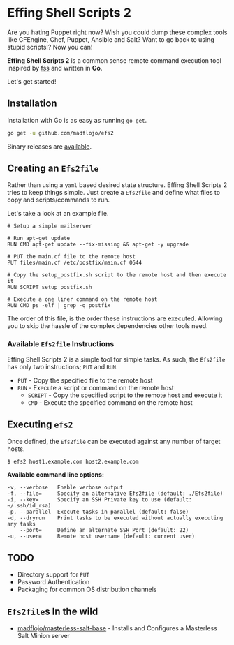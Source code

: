 # Effing Shell Scripts 2

Are you hating Puppet right now? Wish you could dump these complex tools like CFEngine, Chef, Puppet, Ansible and Salt? Want to go back to using stupid scripts!? Now you can!

**Effing Shell Scripts 2** is a common sense remote command execution tool inspired by [fss](https://github.com/brandonhilkert/fucking_shell_scripts) and written in **Go**.

Let's get started!

## Installation

Installation with Go is as easy as running `go get`.

```sh
go get -u github.com/madflojo/efs2
```

Binary releases are [available](https://github.com/madflojo/efs2/releases).

## Creating an `Efs2file`

Rather than using a `yaml` based desired state structure. Effing Shell Scripts 2 tries to keep things simple. Just create a `Efs2file` and define what files to copy and scripts/commands to run.

Let's take a look at an example file.

```
# Setup a simple mailserver

# Run apt-get update
RUN CMD apt-get update --fix-missing && apt-get -y upgrade

# PUT the main.cf file to the remote host
PUT files/main.cf /etc/postfix/main.cf 0644

# Copy the setup_postfix.sh script to the remote host and then execute it
RUN SCRIPT setup_postfix.sh

# Execute a one liner command on the remote host
RUN CMD ps -elf | grep -q postfix
```

The order of this file, is the order these instructions are executed. Allowing you to skip the hassle of the complex dependencies other tools need.

### Available `Efs2file` Instructions

Effing Shell Scripts 2 is a simple tool for simple tasks. As such, the `Efs2file` has only two instructions; `PUT` and `RUN`.

- `PUT` - Copy the specified file to the remote host
- `RUN` - Execute a script or command on the remote host
  - `SCRIPT` - Copy the specified script to the remote host and execute it
  - `CMD` - Execute the specified command on the remote host

## Executing `efs2`

Once defined, the `Efs2file` can be executed against any number of target hosts.

```sh
$ efs2 host1.example.com host2.example.com
```

**Available command line options:**
```
-v, --verbose   Enable verbose output
-f, --file=     Specify an alternative Efs2file (default: ./Efs2file)
-i, --key=      Specify an SSH Private key to use (default: ~/.ssh/id_rsa)
-p, --parallel  Execute tasks in parallel (default: false)
-d, --dryrun    Print tasks to be executed without actually executing any tasks
    --port=     Define an alternate SSH Port (default: 22)
-u, --user=     Remote host username (default: current user)
```

## TODO

* Directory support for `PUT`
* Password Authentication
* Packaging for common OS distribution channels

## `Efs2file`s In the wild

* [madflojo/masterless-salt-base](https://github.com/madflojo/masterless-salt-base/blob/master/Efs2file) - Installs and Configures a Masterless Salt Minion server 
